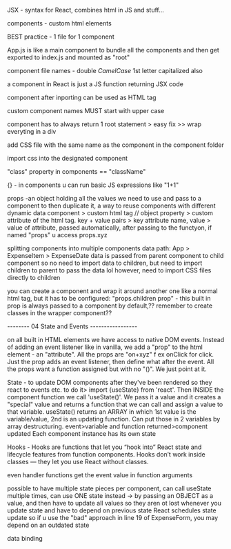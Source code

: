 JSX - syntax for React, combines html in JS and stuff...

components - custom html elements

BEST practice - 1 file for 1 component

App.js is like a main component to bundle all the components and then get exported to index.js and mounted as "root"

component file names - double _CamelCase_ 1st letter capitalized also

a component in React is just a JS function returning JSX code

component after inporting can be used as HTML tag

custom component names MUST start with upper case

component has to always return 1 root statement > easy fix >> wrap everyting in a div

add CSS file with the same name as the component in the component folder

import css into the designated component

"class" property in components == "className"

{} - in components u can run basic JS expressions like "1+1"

props -an object holding all the values we need to use and pass to a component to then duplicate it, a way to reuse components with different dynamic data
component > custom html tag // object property > custom attribute of the html tag. key + value pairs > key attribute name, value > value of attribute, passed automatically, after passing to the functyon, if named "props" u access props.xyz

splitting components into multiple components
data path: App > ExpenseItem > ExpenseDate
data is passed from parent component to child component so no need to import data to children, but need to import children to parent to pass the data lol
however, need to import CSS files directly to children

you can create a component and wrap it around another one like a normal html tag, but it has to be configured:
"props.children prop" - this built in prop is always passed to a component by default,?? remember to create classes in the wrapper component??

-------- 04 State and Events -----------------

on all built in HTML elements we have access to native DOM events. Instead of adding an event listener like in vanilla, we add a "prop" to the html element - an "attribute". All the props are "on+xyz" f ex onClick for click. Just the prop adds an event listener, then define what after the event. All the props want a function assigned but with no "()". We just point at it.

State - to update DOM components after they've been rendered so they react to events etc. to do it> import {useState} from 'react'. Then INSIDE the component function we call 'useState()'. We pass it a value and it creates a "special" value and returns a function that we can call and assign a value to that variable. useState() returns an ARRAY in which 1st value is the variable/value, 2nd is an updating function. Can put those in 2 variables by array destructuring.
event>variable and function returned>component updated
Each component instance has its own state

Hooks - Hooks are functions that let you “hook into” React state and lifecycle features from function components. Hooks don’t work inside classes — they let you use React without classes.

even handler functions get the event value in function arguments

possible to have multiple state pieces per component, can call useState multiple times, can use ONE state instead -> by passing an OBJECT as a value, and then have to update all values so they aren ot lost
whenever you update state and have to depend on previous state
React schedules state update so if u use the "bad" approach in line 19 of ExpenseForm, you may depend on an outdated state

data binding
